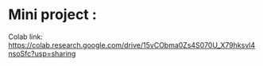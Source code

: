 # Mini project :

Colab link: https://colab.research.google.com/drive/15vCObma0Zs4S070U_X79hksvl4nsoSfc?usp=sharing

